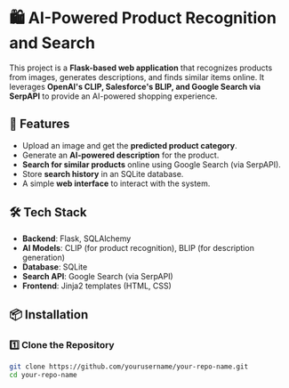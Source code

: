 # 🛍️ AI-Powered Product Recognition and Search

This project is a **Flask-based web application** that recognizes products from images, generates descriptions, and finds similar items online. It leverages **OpenAI's CLIP, Salesforce's BLIP, and Google Search via SerpAPI** to provide an AI-powered shopping experience.

## 🚀 Features
- Upload an image and get the **predicted product category**.
- Generate an **AI-powered description** for the product.
- **Search for similar products** online using Google Search (via SerpAPI).
- Store **search history** in an SQLite database.
- A simple **web interface** to interact with the system.

## 🛠️ Tech Stack
- **Backend**: Flask, SQLAlchemy
- **AI Models**: CLIP (for product recognition), BLIP (for description generation)
- **Database**: SQLite
- **Search API**: Google Search (via SerpAPI)
- **Frontend**: Jinja2 templates (HTML, CSS)

## 📦 Installation

### 1️⃣ Clone the Repository
```bash
git clone https://github.com/yourusername/your-repo-name.git
cd your-repo-name
